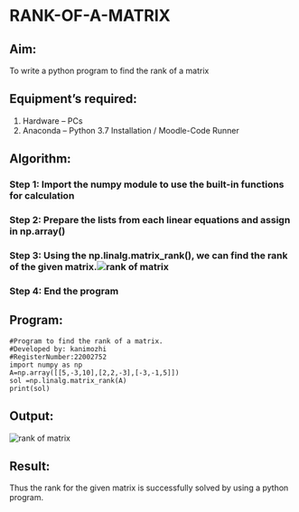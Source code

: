 # RANK-OF-A-MATRIX
## Aim:
To write a python program to find the rank of a matrix
## Equipment’s required:
1. 	Hardware – PCs
2. 	Anaconda – Python 3.7 Installation / Moodle-Code Runner
## Algorithm:
### Step 1: Import the numpy module to use the built-in functions for calculation
### Step 2: Prepare the lists from each linear equations and assign in np.array()
### Step 3: Using the np.linalg.matrix_rank(), we can find the rank of the given matrix.![rank of matrix](https://user-images.githubusercontent.com/119476060/213084291-7d9fbc6a-2443-4d2d-b263-2c1aeecee249.png)

### Step 4: End the program
## Program:
```
#Program to find the rank of a matrix.
#Developed by: kanimozhi
#RegisterNumber:22002752
import numpy as np
A=np.array([[5,-3,10],[2,2,-3],[-3,-1,5]])
sol =np.linalg.matrix_rank(A)
print(sol)
```
## Output:

![rank of matrix](https://user-images.githubusercontent.com/119476060/213084310-cfa16677-0cda-470f-b56d-75efc585fd7c.png)


## Result:
Thus the rank for the given matrix is successfully solved by  using a python program.

